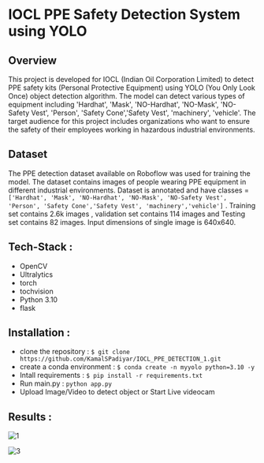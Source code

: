 # IOCL PPE Safety Detection System using YOLO

## Overview
This project is developed for IOCL (Indian Oil Corporation Limited) to detect PPE safety kits (Personal Protective Equipment) using YOLO (You Only Look Once) object detection algorithm. The model can detect various types of equipment including 'Hardhat', 'Mask', 'NO-Hardhat', 'NO-Mask', 'NO-Safety Vest', 'Person', 'Safety Cone','Safety Vest', 'machinery', 'vehicle'. The target audience for this project includes organizations who want to ensure the safety of their employees working in hazardous industrial environments.


## Dataset
The PPE detection dataset available on Roboflow was used for training the model. The dataset contains images of people wearing PPE equipment in different industrial environments. Dataset is annotated and have classes = `['Hardhat', 'Mask', 'NO-Hardhat', 'NO-Mask', 'NO-Safety Vest', 'Person', 'Safety Cone','Safety Vest', 'machinery','vehicle']` . Training set contains 2.6k images , validation set contains 114 images and Testing set contains 82 images. Input dimensions of single image is 640x640. 

## Tech-Stack  : 

- OpenCV 
- Ultralytics 
- torch 
- tochvision 
- Python 3.10
- flask


## Installation : 

- clone the repository : `$ git clone https://github.com/KamalSPadiyar/IOCL_PPE_DETECTION_1.git`
- create a conda environment : `$ conda create -n myyolo python=3.10 -y`
- Intall requirements : `$ pip install -r requirements.txt`
- Run main.py : `python app.py`
- Upload Image/Video to detect object or Start Live videocam 


## Results : 

![1](https://user-images.githubusercontent.com/103372852/233774695-ad3b800b-5d8e-4583-a395-e70ac86f2dda.PNG)

![3](https://user-images.githubusercontent.com/103372852/233774758-180186a2-8267-495b-8c04-0d43778299d2.PNG)




